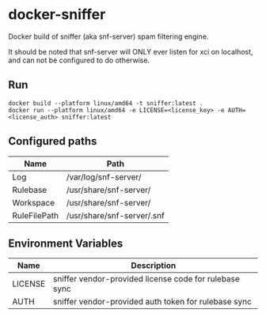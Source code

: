 # docker-sniffer
Docker build of sniffer (aka snf-server) spam filtering engine.

It should be noted that snf-server will ONLY ever listen for xci on localhost, and can not be configured to do otherwise.

## Run
```
docker build --platform linux/amd64 -t sniffer:latest .
docker run --platform linux/amd64 -e LICENSE=<license_key> -e AUTH=<license_auth> sniffer:latest
```

## Configured paths
| Name         | Path                                |
| ------------ | ----------------------------------- |
| Log          | /var/log/snf-server/                |
| Rulebase     | /usr/share/snf-server/              |
| Workspace    | /usr/share/snf-server/              |
| RuleFilePath | /usr/share/snf-server/<license>.snf |

## Environment Variables
| Name    | Description                                            |
| ------- | ------------------------------------------------------ |
| LICENSE | sniffer vendor-provided license code for rulebase sync |
| AUTH    | sniffer vendor-provided auth token for rulebase sync   |
